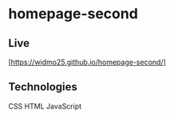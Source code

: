 ﻿# homepage-second

## Live
 [https://widmo25.github.io/homepage-second/]
## Technologies

CSS
HTML
JavaScript

